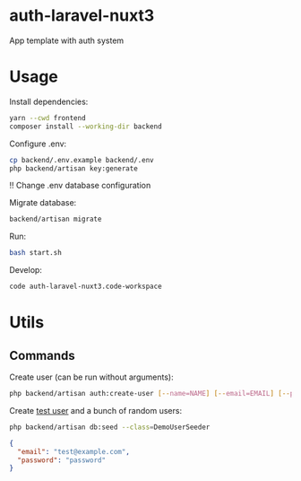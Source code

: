 # auth-laravel-nuxt3
App template with auth system

# Usage
Install dependencies:
```bash
yarn --cwd frontend
composer install --working-dir backend
```

Configure .env:
```bash
cp backend/.env.example backend/.env
php backend/artisan key:generate
```
!! Change .env database configuration

Migrate database:
```bash
backend/artisan migrate
```

Run:
```bash
bash start.sh
```

Develop:
```bash
code auth-laravel-nuxt3.code-workspace
```

# Utils
## Commands
Create user (can be run without arguments):
```bash
php backend/artisan auth:create-user [--name=NAME] [--email=EMAIL] [--password=PASSWORD]
```

Create [test user](?plain=40) and a bunch of random users:
```bash
php backend/artisan db:seed --class=DemoUserSeeder
```
```json
{
  "email": "test@example.com",
  "password": "password"
}
```
